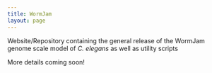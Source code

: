 ```yaml
---
title: WormJam
layout: page
---
```


Website/Repository containing the general release of the WormJam genome scale model of *C. elegans* as well as utility scripts

More details coming soon!